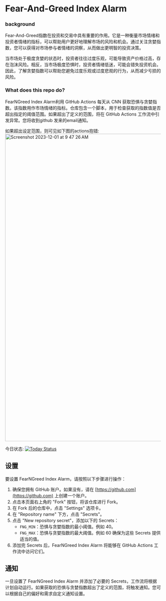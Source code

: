 # Fear-And-Greed Index Alarm

### background
Fear-And-Greed指数在投资和交易中具有重要的作用。它是一种衡量市场情绪和投资者情绪的指标，可以帮助用户更好地理解市场的风险和机会。通过关注贪婪指数，您可以获得对市场参与者情绪的洞察，从而做出更明智的投资决策。

当市场处于极度贪婪的状态时，投资者往往过度乐观，可能导致资产价格过高，存在泡沫风险。相反，当市场极度恐惧时，投资者情绪低迷，可能会错失投资机会。因此，了解贪婪指数可以帮助您避免过度乐观或过度悲观的行为，从而减少亏损的风险。

### What does this repo do?
FearNGreed Index Alarm利用 GitHub Actions 每天从 CNN 获取恐惧与贪婪指数。该指数用作市场情绪的指标。仓库包含一个脚本，用于检查获取的指数值是否超出指定的阈值范围。如果超出了定义的范围，将在 GitHub Actions 工作流中引发异常。您将收到github 发来的email通知。


如果超出设定范围，则可见如下图的actions抱错:
<img width="992" alt="Screenshot 2023-12-01 at 9 47 26 AM" src="https://github.com/BruceWind/fear-and-greed-index-alarm/assets/6711309/bd36c7cc-2260-4a69-905d-3ed0be1b6a3f">



今日状态: [![Today Status](https://github.com/BruceWind/fear-and-greed-index-alarm/actions/workflows/daily-cron-action.yml/badge.svg)](https://github.com/BruceWind/fear-and-greed-index-alarm/actions/workflows/daily-cron-action.yml)

## 设置

要设置 FearNGreed Index Alarm，请按照以下步骤进行操作：

1. 确保您拥有 GitHub 账户。如果没有，请在 [https://github.com](https://github.com) 上创建一个账户。
2. 点击本页面右上角的 "Fork" 按钮，将该仓库进行 Fork。
3. 在 Fork 后的仓库中，点击 "Settings" 选项卡。
4. 在 "Repository name" 下方，点击 "Secrets"。
5. 点击 "New repository secret"，添加以下的 Secrets：
   - `FNG_MIN`：恐惧与贪婪指数的最小阈值。例如 40。
   - `FNG_MAX`：恐惧与贪婪指数的最大阈值。例如 60
   确保为这些 Secrets 提供适当的值。
6. 添加完 Secrets 后，FearNGreed Index Alarm 将能够在 GitHub Actions 工作流中访问它们。

## 通知

一旦设置了 FearNGreed Index Alarm 并添加了必要的 Secrets，工作流将根据计划自动运行。如果获取的恐惧与贪婪指数超出了定义的范围，将触发通知。您可以根据自己的偏好和需求自定义通知设置。
